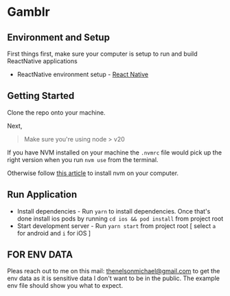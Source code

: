 # Gamblr
## Environment and Setup
First things first, make sure your computer is setup to run and build ReactNative applications
* ReactNative environment setup - [React Native](https://reactnative.dev/docs/environment-setup)


## Getting Started

Clone the repo onto your machine.

Next,

> Make sure you're using node > v20

If you have NVM installed on your machine the `.nvmrc` file would pick up the right version when you run `nvm use` from the terminal.


Otherwise follow [this article](https://www.freecodecamp.org/news/node-version-manager-nvm-install-guide/) to install nvm on your computer.

## Run Application
* Install dependencies - 
      Run `yarn` to install dependencies. Once that's done install ios pods by running `cd ios && pod install` from project root
* Start development server - Run `yarn start` from project root [ select `a` for android and `i` for iOS ]

## FOR ENV DATA
Pleas reach out to me on this mail: [thenelsonmichael@gmail.com](mailto:thenelsonmichael@gmail.com) to get the env data as it is sensitive data I don't want to be in the public. The example env file should show you what to expect.